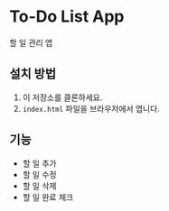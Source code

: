 # To-Do List App
할 일 관리 앱

## 설치 방법
1. 이 저장소를 클론하세요.
2. `index.html` 파일을 브라우저에서 엽니다.

## 기능
- 할 일 추가
- 할 일 수정
- 할 일 삭제
- 할 일 완료 체크
